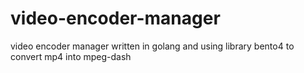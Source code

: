 # video-encoder-manager
video encoder manager written in golang and using library bento4 to convert mp4 into mpeg-dash
